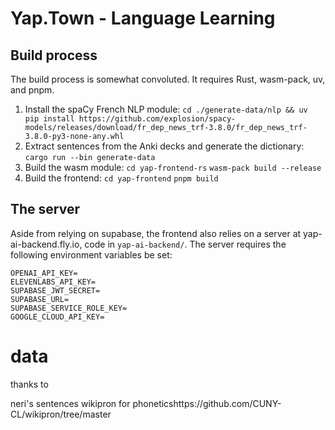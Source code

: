 # Yap.Town - Language Learning

## Build process

The build process is somewhat convoluted. It requires Rust, wasm-pack, uv, and pnpm.

1. Install the spaCy French NLP module: `cd ./generate-data/nlp && uv pip install https://github.com/explosion/spacy-models/releases/download/fr_dep_news_trf-3.8.0/fr_dep_news_trf-3.8.0-py3-none-any.whl`
2. Extract sentences from the Anki decks and generate the dictionary: `cargo run --bin generate-data`
3. Build the wasm module: `cd yap-frontend-rs` `wasm-pack build --release`
4. Build the frontend: `cd yap-frontend` `pnpm build`

## The server

Aside from relying on supabase, the frontend also relies on a server at yap-ai-backend.fly.io, code in `yap-ai-backend/`. The server requires the following environment variables be set:

```
OPENAI_API_KEY=
ELEVENLABS_API_KEY=
SUPABASE_JWT_SECRET=
SUPABASE_URL=
SUPABASE_SERVICE_ROLE_KEY=
GOOGLE_CLOUD_API_KEY=
```

# data

thanks to 

neri's sentences
wikipron for phoneticshttps://github.com/CUNY-CL/wikipron/tree/master 
